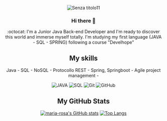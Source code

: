  <div align=center>
 
![Senza titolo11](https://user-images.githubusercontent.com/116734507/220948786-89c6a2fc-f562-4ea9-851f-6bdfea74c39a.png)

### Hi there 👋

 :octocat:  I'm a Junior Java Back-end Developer and I'm ready to discover this world and immerse myself totally. 
 I'm studying my first language (JAVA - SQL - SPRING) following a course "Develhope"
 
 <div align=center>
 <h2>My skills</h2>
 Java - 
 SQL -
 NoSQL -
 Protocollo REST - 
 Spring, Springboot -
 Agile project management -
 
![JAVA](https://img.shields.io/badge/Java-%23CB3837.svg?style=for-the-badge&logo=java&logoColor=white)
![SQL](https://img.shields.io/badge/SQL-%23007ACC.svg?style=for-the-badge&logo=sqlt&logoColor=white)
![Git](https://img.shields.io/badge/git-%23F05033.svg?style=for-the-badge&logo=git&logoColor=white)
![GitHub](https://img.shields.io/badge/github-%23121011.svg?style=for-the-badge&logo=github&logoColor=white)
  
<h2>My GitHub Stats</h2>

  [![maria-rosa's GitHub stats](https://github-readme-stats.vercel.app/api?username=maria-rosa-gennarelli&show_icons=true&theme=radical&hide=contribs)](https://github.com/maria-rosa-gennarelli/github-readme-stats)
[![Top Langs](https://github-readme-stats.vercel.app/api/top-langs/?username=maria-rosa-gennarelli&layout=compact&theme=radical)](https://github.com/maria-rosa-gennarelli/github-readme-stats)

 


 
 


